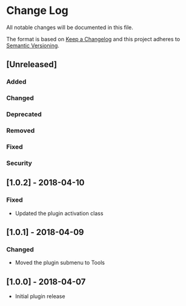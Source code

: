 # Change Log

All notable changes will be documented in this file.

The format is based on [Keep a Changelog](http://keepachangelog.com/) and this project adheres to [Semantic Versioning](http://semver.org/).

## [Unreleased]

### Added

### Changed

### Deprecated

### Removed

### Fixed

### Security

## [1.0.2] - 2018-04-10

### Fixed
- Updated the plugin activation class

## [1.0.1] - 2018-04-09

### Changed
- Moved the plugin submenu to Tools

## [1.0.0] - 2018-04-07

- Initial plugin release
